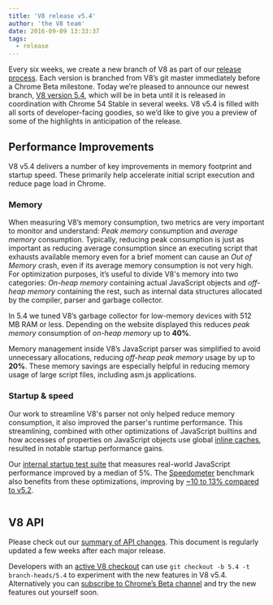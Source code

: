 ```yaml
---
title: 'V8 release v5.4'
author: 'the V8 team'
date: 2016-09-09 13:33:37
tags:
  - release
---
```

Every six weeks, we create a new branch of V8 as part of our [release process](https://github.com/v8/v8/wiki/Release%20Process). Each version is branched from V8’s git master immediately before a Chrome Beta milestone. Today we’re pleased to announce our newest branch, [V8 version 5.4](https://chromium.googlesource.com/v8/v8.git/+log/branch-heads/5.4), which will be in beta until it is released in coordination with Chrome 54 Stable in several weeks. V8 v5.4 is filled with all sorts of developer-facing goodies, so we’d like to give you a preview of some of the highlights in anticipation of the release.

## Performance Improvements

V8 v5.4 delivers a number of key improvements in memory footprint and startup speed. These primarily help accelerate initial script execution and reduce page load in Chrome.

### Memory

When measuring V8’s memory consumption, two metrics are very important to monitor and understand: _Peak memory_ consumption and _average memory_ consumption. Typically, reducing peak consumption is just as important as reducing average consumption since an executing script that exhausts available memory even for a brief moment can cause an _Out of Memory_ crash, even if its average memory consumption is not very high. For optimization purposes, it’s useful to divide V8's memory into two categories: _On-heap memory_ containing actual JavaScript objects and _off-heap memory_ containing the rest, such as internal data structures allocated by the compiler, parser and garbage collector.

In 5.4 we tuned V8’s garbage collector for low-memory devices with 512 MB RAM or less. Depending on the website displayed this reduces _peak memory_ consumption of _on-heap memory_ up to **40%**.

Memory management inside V8’s JavaScript parser was simplified to avoid unnecessary allocations, reducing _off-heap peak memory_ usage by up to **20%**. These memory savings are especially helpful in reducing memory usage of large script files, including asm.js applications.

### Startup & speed

Our work to streamline V8's parser not only helped reduce memory consumption, it also improved the parser's runtime performance. This streamlining, combined with other optimizations of JavaScript builtins and how accesses of properties on JavaScript objects use global [inline caches](https://en.wikipedia.org/wiki/Inline_caching), resulted in notable startup performance gains.

Our [internal startup test suite](https://www.youtube.com/watch?v=xCx4uC7mn6Y) that measures real-world JavaScript performance improved by a median of 5%. The [Speedometer](http://browserbench.org/Speedometer/) benchmark also benefits from these optimizations, improving by [~10 to 13% compared to v5.2](https://chromeperf.appspot.com/report?sid=f5414b72e864ffaa4fd4291fa74bf3fd7708118ba534187d36113d8af5772c86&start_rev=393766&end_rev=416239).

<figure>
  <img src="/_img/v8-release-54/speedometer.png" alt="">
</figure>

## V8 API

Please check out our [summary of API changes](http://bit.ly/v8-api-changes). This document is regularly updated a few weeks after each major release.

Developers with an [active V8 checkout](https://github.com/v8/v8/wiki/Using%20Git) can use `git checkout -b 5.4 -t branch-heads/5.4` to experiment with the new features in V8 v5.4. Alternatively you can [subscribe to Chrome’s Beta channel](https://www.google.com/chrome/browser/beta.html) and try the new features out yourself soon.
